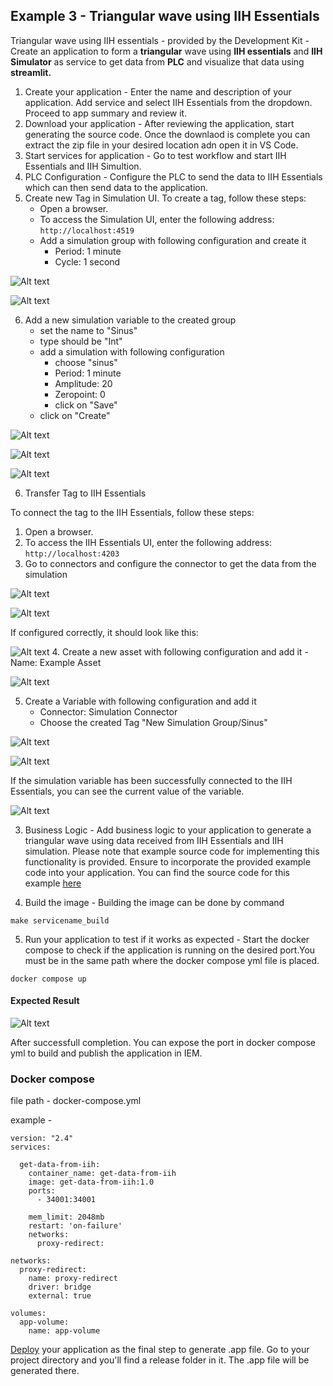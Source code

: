 ## Example 3 - Triangular wave using IIH Essentials

Triangular wave using IIH essentials - provided by the Development Kit - Create an application to form a **triangular** wave using **IIH essentials** and **IIH Simulator** as service to get data from **PLC** and visualize that data using **streamlit.**

1. Create your application - Enter the name and description of your application. Add service and select IIH Essentials from the dropdown. Proceed to app summary and review it.
2. Download your application - After reviewing the application, start generating the source code. Once the downlaod is complete you can extract the zip file in your desired location adn open it in VS Code.
3. Start services for application - Go to test workflow and start IIH Essentials and IIH Simultion.
4. PLC Configuration - Configure the PLC to send the data to IIH Essentials which can then send data to the application.
5. Create new Tag in Simulation UI.
To create a tag, follow these steps:
    - Open a browser.
    - To access the Simulation UI, enter the following address: `http://localhost:4519`
    - Add a simulation group with following configuration and create it
        - Period: 1 minute
        - Cycle: 1 second

  ![Alt text](../assets/Examples/03-Example/image.png)

  ![Alt text](../assets/Examples/03-Example/image-1.png)


6. Add a new simulation variable to the created group
   - set the name to "Sinus"
   - type should be "Int"
   - add a simulation with following configuration
     - choose "sinus"
     - Period: 1 minute
     - Amplitude: 20
     - Zeropoint: 0
     - click on "Save"
   - click on "Create"

  ![Alt text](../assets/Examples/03-Example/image-2.png)

  ![Alt text](../assets/Examples/03-Example/image-3.png)

  ![Alt text](../assets/Examples/03-Example/image-4.png)

6. Transfer Tag to IIH Essentials

To connect the tag to the IIH Essentials, follow these steps:

1. Open a browser.
2. To access the IIH Essentials UI, enter the following address: `http://localhost:4203`
3. Go to connectors and configure the connector to get the data from the simulation

  ![Alt text](../assets/Examples/03-Example/image-5.png)

  ![Alt text](../assets/Examples/03-Example/image-6.png)

If configured correctly, it should look like this:

  ![Alt text](../assets/Examples/03-Example/image-7.png)
4. Create a new asset with following configuration and add it
    - Name: Example Asset

  ![Alt text](../assets/Examples/03-Example/image-8.png)

5. Create a Variable with following configuration and add it
   - Connector: Simulation Connector
   - Choose the created Tag "New Simulation Group/Sinus"

  ![Alt text](../assets/Examples/03-Example/image-9.png)

  ![Alt text](../assets/Examples/03-Example/image-10.png)

If the simulation variable has been successfully connected to the IIH Essentials, you can see the current value of the variable.

  ![Alt text](../assets/Examples/03-Example/image-11.png)

3. Business Logic - Add business logic to your application to generate a triangular wave using data received from IIH Essentials and IIH simulation. Please note that example source code for implementing this functionality is provided. Ensure to incorporate the provided example code into your application.  You can find the source code for this example [here](../source-code/03-Example.md)

4. Build the image - Building the image can be done by command

```
make servicename_build
```
5. Run your application to test if it works as expected - Start the docker compose to check if the application is running on the desired port.You must be in the same path where the docker compose yml file is placed.

```
docker compose up
```

#### Expected Result

![Alt text](../assets/IIHessentialdep.png)

After successfull completion. You can expose the port in docker compose yml to build and publish the application in IEM. 

### Docker compose 
file path - docker-compose.yml

example - 

```
version: "2.4"
services:
  
  get-data-from-iih:
    container_name: get-data-from-iih
    image: get-data-from-iih:1.0
    ports:
      - 34001:34001
  
    mem_limit: 2048mb
    restart: 'on-failure'
    networks:
      proxy-redirect:
  
networks:                                                                                     
  proxy-redirect:
    name: proxy-redirect
    driver: bridge
    external: true

volumes:
  app-volume:
    name: app-volume

```

[Deploy](../Workflows/03-Deploy-Workflow.md) your application as the final step to generate .app file.
Go to your project directory and you'll find a release folder in it. The .app file will be generated there.


